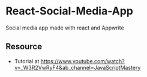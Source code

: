 # React-Social-Media-App
Social media app made with react and Appwrite

## Resource
- Tutorial at https://www.youtube.com/watch?v=_W3R2VwRyF4&ab_channel=JavaScriptMastery